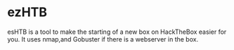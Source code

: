 # ezHTB

esHTB is a tool to make the starting of a new box on HackTheBox easier for you. It uses nmap,and Gobuster if there is a webserver in the box.
